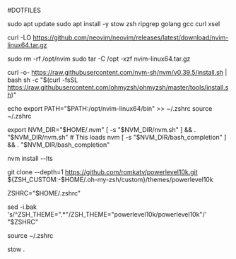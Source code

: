 #DOTFILES

sudo apt update
sudo apt install -y stow zsh ripgrep golang gcc curl xsel

curl -LO https://github.com/neovim/neovim/releases/latest/download/nvim-linux64.tar.gz

sudo rm -rf /opt/nvim
sudo tar -C /opt -xzf nvim-linux64.tar.gz

curl -o- https://raw.githubusercontent.com/nvm-sh/nvm/v0.39.5/install.sh | bash
sh -c "$(curl -fsSL https://raw.githubusercontent.com/ohmyzsh/ohmyzsh/master/tools/install.sh)"

echo export PATH="$PATH:/opt/nvim-linux64/bin" >> ~/.zshrc
source ~/.zshrc

export NVM_DIR="$HOME/.nvm"
[ -s "$NVM_DIR/nvm.sh" ] && \. "$NVM_DIR/nvm.sh"  # This loads nvm
[ -s "$NVM_DIR/bash_completion" ] && \. "$NVM_DIR/bash_completion"

nvm install --lts

git clone --depth=1 https://github.com/romkatv/powerlevel10k.git ${ZSH_CUSTOM:-$HOME/.oh-my-zsh/custom}/themes/powerlevel10k

ZSHRC="$HOME/.zshrc"

sed -i.bak 's/^ZSH_THEME=".*"/ZSH_THEME="powerlevel10k\/powerlevel10k"/' "$ZSHRC"

source ~/.zshrc

stow .